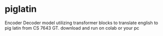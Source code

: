 # piglatin

Encoder Decoder model utilizing transformer blocks to translate english to pig latin from CS 7643 GT. download and run on colab or your pc
